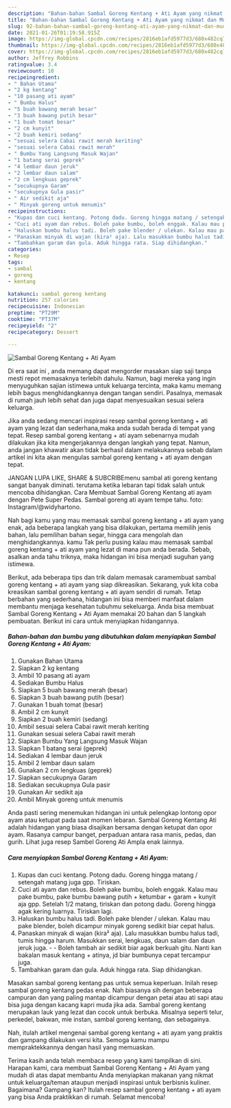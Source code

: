 ```yaml
---
description: "Bahan-bahan Sambal Goreng Kentang + Ati Ayam yang nikmat dan Mudah Dibuat"
title: "Bahan-bahan Sambal Goreng Kentang + Ati Ayam yang nikmat dan Mudah Dibuat"
slug: 92-bahan-bahan-sambal-goreng-kentang-ati-ayam-yang-nikmat-dan-mudah-dibuat
date: 2021-01-26T01:19:58.915Z
image: https://img-global.cpcdn.com/recipes/2816eb1afd5977d3/680x482cq70/sambal-goreng-kentang-ati-ayam-foto-resep-utama.jpg
thumbnail: https://img-global.cpcdn.com/recipes/2816eb1afd5977d3/680x482cq70/sambal-goreng-kentang-ati-ayam-foto-resep-utama.jpg
cover: https://img-global.cpcdn.com/recipes/2816eb1afd5977d3/680x482cq70/sambal-goreng-kentang-ati-ayam-foto-resep-utama.jpg
author: Jeffrey Robbins
ratingvalue: 3.4
reviewcount: 10
recipeingredient:
- " Bahan Utama"
- "2 kg kentang"
- "10 pasang ati ayam"
- " Bumbu Halus"
- "5 buah bawang merah besar"
- "3 buah bawang putih besar"
- "1 buah tomat besar"
- "2 cm kunyit"
- "2 buah kemiri sedang"
- "sesuai selera Cabai rawit merah keriting"
- "sesuai selera Cabai rawit merah"
- " Bumbu Yang Langsung Masuk Wajan"
- "1 batang serai geprek"
- "4 lembar daun jeruk"
- "2 lembar daun salam"
- "2 cm lengkuas geprek"
- "secukupnya Garam"
- "secukupnya Gula pasir"
- " Air sedikit aja"
- " Minyak goreng untuk menumis"
recipeinstructions:
- "Kupas dan cuci kentang. Potong dadu. Goreng hingga matang / setengah matang juga gpp. Tiriskan."
- "Cuci ati ayam dan rebus. Boleh pake bumbu, boleh enggak. Kalau mau pake bumbu, pake bumbu bawang putih + ketumbar + garam + kunyit aja gpp. Setelah 1/2 matang, tiriskan dan potong dadu. Goreng hingga agak kering luarnya. Tiriskan lagi."
- "Haluskan bumbu halus tadi. Boleh pake blender / ulekan. Kalau mau pake blender, boleh dicampur minyak goreng sedikit biar cepat halus."
- "Panaskan minyak di wajan (kira² aja). Lalu masukkan bumbu halus tadi, tumis hingga harum. Masukkan serai, lengkuas, daun salam dan daun jeruk juga.  Boleh tambah air sedikit biar agak berkuah gitu. Nanti kan bakalan masuk kentang + atinya, jd biar bumbunya cepat tercampur juga."
- "Tambahkan garam dan gula. Aduk hingga rata. Siap dihidangkan."
categories:
- Resep
tags:
- sambal
- goreng
- kentang

katakunci: sambal goreng kentang 
nutrition: 257 calories
recipecuisine: Indonesian
preptime: "PT29M"
cooktime: "PT37M"
recipeyield: "2"
recipecategory: Dessert

---
```



![Sambal Goreng Kentang + Ati Ayam](https://img-global.cpcdn.com/recipes/2816eb1afd5977d3/680x482cq70/sambal-goreng-kentang-ati-ayam-foto-resep-utama.jpg)

Di era  saat ini , anda memang dapat mengorder masakan siap saji tanpa mesti repot memasaknya terlebih dahulu. Namun, bagi mereka yang ingin menyuguhkan sajian istimewa untuk keluarga tercinta, maka kamu memang lebih bagus menghidangkannya dengan tangan sendiri. Pasalnya, memasak di rumah jauh lebih sehat dan juga dapat menyesuaikan sesuai selera keluarga.

Jika anda sedang mencari inspirasi resep sambal goreng kentang + ati ayam yang lezat dan sederhana,maka anda sudah berada di tempat yang tepat. Resep sambal goreng kentang + ati ayam  sebenarnya mudah dilakukan jika kita mengerjakannya dengan langkah yang tepat. Namun, anda jangan khawatir akan tidak berhasil dalam melakukannya 
sebab dalam artikel ini kita akan mengulas sambal goreng kentang + ati ayam dengan tepat.  

JANGAN LUPA LIKE, SHARE &amp; SUBCRIBEmenu sambal ati goreng kentang sangat banyak diminati. terutama ketika lebaran tapi tidak salah untuk mencoba dihidangkan. Cara Membuat Sambal Goreng Kentang ati ayam dengan Pete Super Pedas. Sambal goreng ati ayam tempe tahu. foto: Instagram/@widyhartono.

Nah bagi kamu yang mau memasak sambal goreng kentang + ati ayam yang enak, ada beberapa langkah yang bisa dilakukan, pertama memilih jenis bahan, lalu pemilihan bahan segar, hingga cara mengolah dan menghidangkannya. kamu Tak perlu pusing kalau mau memasak sambal goreng kentang + ati ayam yang lezat di mana pun anda berada. Sebab, asalkan anda  tahu triknya, maka hidangan ini bisa menjadi suguhan yang istimewa.

Berikut, ada beberapa tips dan trik dalam memasak caramembuat sambal goreng kentang + ati ayam yang siap dikreasikan. Sekarang, yuk kita coba kreasikan sambal goreng kentang + ati ayam sendiri di rumah. Tetap berbahan yang sederhana, hidangan ini bisa memberi manfaat dalam membantu menjaga kesehatan tubuhmu sekeluarga. Anda bisa membuat Sambal Goreng Kentang + Ati Ayam memakai 20 bahan dan 5 langkah pembuatan. Berikut ini cara untuk menyiapkan hidangannya.

<!--inarticleads1-->

##### Bahan-bahan dan bumbu yang dibutuhkan dalam menyiapkan Sambal Goreng Kentang + Ati Ayam:

1. Gunakan  Bahan Utama
1. Siapkan 2 kg kentang
1. Ambil 10 pasang ati ayam
1. Sediakan  Bumbu Halus
1. Siapkan 5 buah bawang merah (besar)
1. Siapkan 3 buah bawang putih (besar)
1. Gunakan 1 buah tomat (besar)
1. Ambil 2 cm kunyit
1. Siapkan 2 buah kemiri (sedang)
1. Ambil sesuai selera Cabai rawit merah keriting
1. Gunakan sesuai selera Cabai rawit merah
1. Siapkan  Bumbu Yang Langsung Masuk Wajan
1. Siapkan 1 batang serai (geprek)
1. Sediakan 4 lembar daun jeruk
1. Ambil 2 lembar daun salam
1. Gunakan 2 cm lengkuas (geprek)
1. Siapkan secukupnya Garam
1. Sediakan secukupnya Gula pasir
1. Gunakan  Air sedikit aja
1. Ambil  Minyak goreng untuk menumis


Anda pasti sering menemukan hidangan ini untuk pelengkap lontong opor ayam atau ketupat pada saat momen lebaran. Sambal Goreng Kentang Ati adalah hidangan yang biasa disajikan bersama dengan ketupat dan opor ayam. Rasanya campur banget, perpaduan antara rasa manis, pedas, dan gurih. Lihat juga resep Sambel Goreng Ati Ampla enak lainnya. 

<!--inarticleads2-->

##### Cara menyiapkan Sambal Goreng Kentang + Ati Ayam:

1. Kupas dan cuci kentang. Potong dadu. Goreng hingga matang / setengah matang juga gpp. Tiriskan.
1. Cuci ati ayam dan rebus. Boleh pake bumbu, boleh enggak. Kalau mau pake bumbu, pake bumbu bawang putih + ketumbar + garam + kunyit aja gpp. Setelah 1/2 matang, tiriskan dan potong dadu. Goreng hingga agak kering luarnya. Tiriskan lagi.
1. Haluskan bumbu halus tadi. Boleh pake blender / ulekan. Kalau mau pake blender, boleh dicampur minyak goreng sedikit biar cepat halus.
1. Panaskan minyak di wajan (kira² aja). Lalu masukkan bumbu halus tadi, tumis hingga harum. Masukkan serai, lengkuas, daun salam dan daun jeruk juga. -  - Boleh tambah air sedikit biar agak berkuah gitu. Nanti kan bakalan masuk kentang + atinya, jd biar bumbunya cepat tercampur juga.
1. Tambahkan garam dan gula. Aduk hingga rata. Siap dihidangkan.


Masakan sambal goreng kentang pas untuk semua keperluan. Inilah resep sambal goreng kentang pedas enak. Nah biasanya sih dengan beberapa campuran dan yang paling mantap dicampur dengan petai atau ati sapi atau bisa juga dengan kacang kapri muda jika ada. Sambal goreng kentang merupakan lauk yang lezat dan cocok untuk berbuka. Misalnya seperti telur, perkedel, bakwan, mie instan, sambal goreng kentang, dan sebagainya. 

Nah, itulah artikel mengenai  sambal goreng kentang + ati ayam  yang praktis dan gampang dilakukan versi kita. Semoga kamu mampu mempraktekkannya dengan hasil yang memuaskan. 

Terima kasih anda telah membaca resep yang kami tampilkan di sini. Harapan kami, cara membuat  Sambal Goreng Kentang + Ati Ayam yang mudah di atas dapat membantu Anda menyiapkan makanan yang nikmat untuk keluarga/teman ataupun menjadi inspirasi untuk berbisnis kuliner. Bagaimana? Gampang kan? Itulah resep sambal goreng kentang + ati ayam yang bisa Anda praktikkan di rumah. Selamat mencoba!

